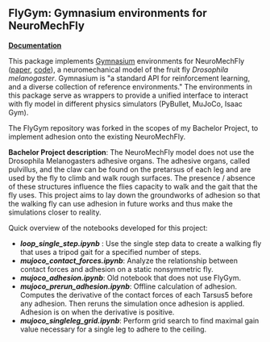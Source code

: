## FlyGym: Gymnasium environments for NeuroMechFly

[**Documentation**](https://nely-epfl.github.io/flygym/)

This package implements [Gymnasium](https://gymnasium.farama.org) environments for NeuroMechFly ([paper](https://doi.org/10.1038/s41592-022-01466-7), [code](https://github.com/NeLy-EPFL/NeuroMechFly)), a neuromechanical model of the fruit fly _Drosophila melanogaster_. Gymnasium is "a standard API for reinforcement learning, and a diverse collection of reference environments." The environments in this package serve as wrappers to provide a unified interface to interact with fly model in different physics simulators (PyBullet, MuJoCo, Isaac Gym).

The FlyGym repository was forked in the scopes of my Bachelor Project, to implement adhesion onto the existing NeuroMechFly. 

**Bachelor Project description**: 
The NeuroMechFly model does not use the Drosophila Melanogasters adhesive organs. The adhesive organs, called pulvillus, and the claw can be found on the pretarsus of each leg and are used by the fly to climb and walk rough surfaces. The presence / absence of these structures influence the flies capacity to walk and the gait that the fly uses. 
This project aims to lay down the groundworks of adhesion so that the walking fly can use adhesion in future works and thus make the simulations closer to reality. 

Quick overview of the notebooks developed for this project: 
- ***loop_single_step.ipynb*** : Use the single step data to create a walking fly that uses a tripod gait for a specified number of steps. 
- ***mujoco_contact_forces.ipynb***: Analyze the relationship between contact forces and adhesion on a static nonsymmetric fly. 
- ***mujoco_adhesion.ipynb***: Old notebook that does not use FlyGym.
- ***mujoco_prerun_adhesion.ipynb***: Offline calculation of adhesion. Computes the derivative of the contact forces of each Tarsus5 before any adhesion. Then reruns the simulation once adhesion is applied. Adhesion is on when the derivative is positive. 
- ***mujoco_singleleg_grid.ipynb***: Perform grid search to find maximal gain value necessary for a single leg to adhere to the ceiling. 
